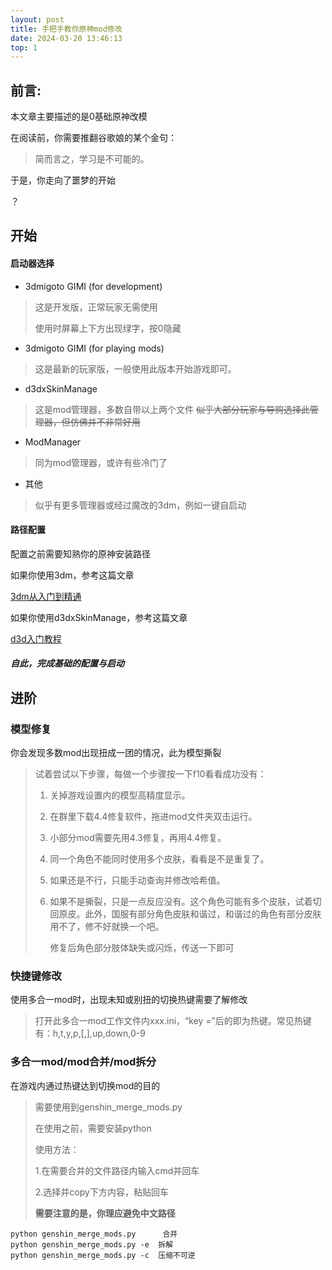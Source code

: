 ```yaml
---
layout: post
title: 手把手教你原神mod修改
date: 2024-03-20 13:46:13
top: 1
---
```


## 前言:

本文章主要描述的是0基础原神改模

在阅读前，你需要推翻谷歌娘的某个金句：

> 简而言之，学习是不可能的。

于是，你走向了噩梦的开始

？

## 开始

#### 启动器选择

- 3dmigoto GIMI (for development)
> 这是开发版，正常玩家无需使用
>
> 使用时屏幕上下方出现绿字，按0隐藏

-  3dmigoto GIMI (for playing mods)
> 这是最新的玩家版，一般使用此版本开始游戏即可。

- d3dxSkinManage
> 这是mod管理器，多数自带以上两个文件
> ~~似乎大部分玩家与导购选择此管理器，但仿佛并不非常好用~~

- ModManager
> 同为mod管理器，或许有些冷门了

- 其他
> 似乎有更多管理器或经过魔改的3dm，例如一键自启动

#### 路径配置

配置之前需要知熟你的原神安装路径

如果你使用3dm，参考这篇文章

[3dm从入门到精通](https://shiroka.top/posts/9528)

如果你使用d3dxSkinManage，参考这篇文章

[d3d入门教程](https://shiroka.top/posts/d3d)

##### 自此，完成基础的配置与启动

## 进阶

### 模型修复

你会发现多数mod出现扭成一团的情况，此为模型撕裂

> 试着尝试以下步骤，每做一个步骤按一下f10看看成功没有：
>
> 1. 关掉游戏设置内的模型高精度显示。
>
> 2. 在群里下载4.4修复软件，拖进mod文件夹双击运行。
>
> 3. 小部分mod需要先用4.3修复，再用4.4修复。
>
> 4. 同一个角色不能同时使用多个皮肤，看看是不是重复了。
>
> 5. 如果还是不行，只能手动查询并修改哈希值。
>
> 6. 如果不是撕裂，只是一点反应没有。这个角色可能有多个皮肤，试着切回原皮。此外，国服有部分角色皮肤和谐过，和谐过的角色有部分皮肤用不了，修不好就换一个吧。
>
>    <p class="red">修复后角色部分肢体缺失或闪烁，传送一下即可</p>

### 快捷键修改

使用多合一mod时，出现未知或别扭的切换热键需要了解修改

> 打开此多合一mod工作文件内xxx.ini，“key =”后的即为热键。常见热键有：h,t,y,p,[,],up,down,0-9

### 多合一mod/mod合并/mod拆分

在游戏内通过热键达到切换mod的目的

> 需要使用到genshin_merge_mods.py
>
> 在使用之前，需要安装python
>
> 使用方法：
>
> 1.在需要合并的文件路径内输入cmd并回车
>
> 2.选择并copy下方内容，粘贴回车
>
> **需要注意的是，你理应避免中文路径**

```
python genshin_merge_mods.py      合并
python genshin_merge_mods.py -e  拆解
python genshin_merge_mods.py -c  压缩不可逆
```

